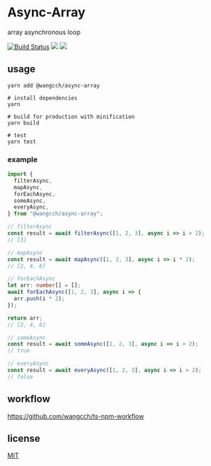 # Async-Array

array asynchronous loop

[![Build Status](https://travis-ci.org/wangcch/async-array.svg?branch=master)](https://travis-ci.org/wangcch/async-array)
[![](https://img.shields.io/npm/v/@wangcch/async-array.svg)](https://www.npmjs.com/package/@wangcch/async-array)
[![](https://img.shields.io/npm/l/@wangcch/async-array.svg)](./LICENSE)

## usage

```shell
yarn add @wangcch/async-array
```

```
# install dependencies
yarn

# build for production with minification
yarn build

# test
yarn test
```

### example

```jsx
import {
  filterAsync,
  mapAsync,
  forEachAsync,
  someAsync,
  everyAsync,
} from "@wangcch/async-array";
```

```ts
// filterAsync
const result = await filterAsync([1, 2, 3], async i => i > 2);
// [3]
```

```ts
// mapAsync
const result = await mapAsync([1, 2, 3], async i => i * 2);
// [2, 4, 6]
```

```ts
// forEachAsync
let arr: number[] = [];
await forEachAsync([1, 2, 3], async i => {
  arr.push(i * 2);
});

return arr;
// [2, 4, 6]
```

```ts
// someAsync
const result = await someAsync([1, 2, 3], async i => i > 2);
// true
```

```ts
// everyAsync
const result = await everyAsync([1, 2, 3], async i => i > 2);
// false
```

## workflow

https://github.com/wangcch/ts-npm-workflow

## license

[MIT](./LICENSE)
